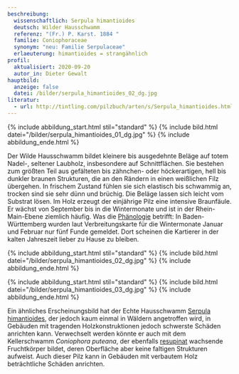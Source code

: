 ```yaml
---
beschreibung:
  wissenschaftlich: Serpula himantioides
  deutsch: Wilder Hausschwamm
  referenz: "(Fr.) P. Karst. 1884 "
  familie: Coniophoraceae
  synonym: "neu: Familie Serpulaceae"
  erlaeuterung: himantioides = strangähnlich
profil:
  aktualisiert: 2020-09-20
  autor_in: Dieter Gewalt
hauptbild:
  anzeige: false
  datei: /bilder/serpula_himantioides_02_dg.jpg
literatur:
  - url: http://tintling.com/pilzbuch/arten/s/Serpula_himantioides.html
---
```

{% include abbildung_start.html stil="standard" %}
{% include bild.html datei="/bilder/serpula_himantioides_01_dg.jpg" %}
{% include abbildung_ende.html %}

Der Wilde Hausschwamm bildet kleinere bis ausgedehnte Beläge auf totem Nadel-, seltener Laubholz, insbesondere auf Schnittflächen. Sie bestehen zum größten Teil aus gefälteten bis zähnchen- oder höckerartigen, hell bis dunkler braunen Strukturen, die an den Rändern in einen weißlichen Filz übergehen. In frischem Zustand fühlen sie sich elastisch bis schwammig an, trocken sind sie sehr dünn und brüchig. Die Beläge lassen sich leicht vom Substrat lösen. Im Holz erzeugt der einjährige Pilz eine intensive Braunfäule. Er wächst von September bis in die Wintermonate und ist in der Rhein-Main-Ebene ziemlich häufig. Was die [Phänologie](Phänologie "Glossar") betrifft: In Baden-Württemberg wurden laut Verbreitungskarte für die Wintermonate Januar und Februar nur fünf Funde gemeldet. Dort scheinen die Kartierer in der kalten Jahreszeit lieber zu Hause zu bleiben.

{% include abbildung_start.html stil="standard" %}
{% include bild.html datei="/bilder/serpula_himantioides_02_dg.jpg" %}
{% include abbildung_ende.html %}

{% include abbildung_start.html stil="standard" %}
{% include bild.html datei="/bilder/serpula_himantioides_03_dg.jpg" %}
{% include abbildung_ende.html %}

Ein ähnliches Erscheinungsbild hat der Echte Hausschwamm [Serpula himantioides](/pilze/serpula-lacrymans-echter-hausschwamm), der jedoch kaum einmal in Wäldern angetroffen wird, in Gebäuden mit tragenden Holzkonstruktionen jedoch schwerste Schäden anrichten kann. Verwechselt werden könnte er auch mit dem Kellerschwamm *Coniophora puteana*, der ebenfalls [resupinat](resupinat "Glossar") wachsende Fruchtkörper bildet, deren Oberfläche aber keine faltigen Strukturen aufweist. Auch dieser Pilz kann in Gebäuden mit verbautem Holz beträchtliche Schäden anrichten.